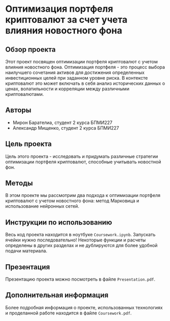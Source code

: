 # Оптимизация портфеля криптовалют за счет учета влияния новостного фона

## Обзор проекта

Этот проект посвящен оптимизации портфеля криптовалют с учетом влияния новостного фона. Оптимизация портфеля - это процесс выбора наилучшего сочетания активов для достижения определенных инвестиционных целей при заданном уровне риска. В контексте криптовалют это может включать в себя анализ исторических данных о ценах, волатильности и корреляции между различными криптовалютами.

## Авторы

- Мирон Барателиа, студент 2 курса БПМИ227 
- Александр Мищенко, студент 2 курса БПМИ227

## Цель проекта

Цель этого проекта - исследовать и придумать различные стратегии оптимизации портфеля криптовалют, способные учитывать новостной фон.

## Методы

В этом проекте мы рассмотрим два подхода к оптимизации портфеля криптовалют с учетом новостного фона: метод Марковица и использование нейронных сетей.

## Инструкции по использованию

Весь код проекта находится в ноутбуке `Coursework.ipynb`. Запускать ячейки нужно последовательно! Некоторые функции и расчеты определены в других разделах и не дублируются для более удобной подачи материала.

## Презентация

Презентацию проекта можно посмотреть в файле `Presentation.pdf`.

## Дополнительная информация

Более подробная информация о проекте, использованных технологиях и проделанной работе находится в файле `Coursework.pdf`.
